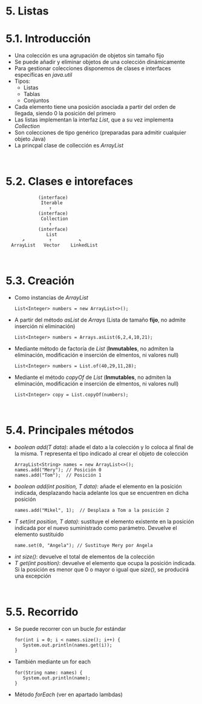 # 5. Listas

# 5.1. Introducción

- Una colección es una agrupación de objetos sin tamaño fijo
- Se puede añadir y eliminar objetos de una colección dinámicamente
- Para gestionar colecciones disponemos de clases e interfaces específicas en _java.util_
- Tipos:
  - Listas
  - Tablas
  - Conjuntos
- Cada elemento tiene una posición asociada a partir del orden de llegada, siendo 0 la posición del primero
- Las listas implementan la interfaz _List_, que a su vez implementa _Collection_
- Son colecciones de tipo genérico (preparadas para admitir cualquier objeto Java)
- La princpal clase de collección es _ArrayList_

<br>

# 5.2. Clases e intorefaces

                (interface)
                 Iterable
                    ↑
                (interface)
                 Collection
                    ↑
                (interface)
                   List
          ↗         ↑          ↖
      ArrayList   Vector    LinkedList

<br>

# 5.3. Creación

- Como instancias de _ArrayList_
  ```
  List<Integer> numbers = new ArrayList<>();
  ```
- A partir del método _asList_ de _Arrays_ (Lista de tamaño **fijo**, no admite inserción ni eliminación)
  ```
  List<Integer> numbers = Arrays.asList(6,2,4,10,21);
  ```
- Mediante método de factoría de _List_ (**Inmutables**, no admiten la eliminación, modificación e inserción de elmentos, ni valores null)
  ```
  List<Integer> numbers = List.of(40,29,11,28);
  ```
- Mediante el método _copyOf_ de _List_ (**Inmutables**, no admiten la eliminación, modificación e inserción de elmentos, ni valores null)
  ```
  List<Integer> copy = List.copyOf(numbers);
  ```

<br>

# 5.4. Principales métodos

- _boolean add(T data)_: añade el dato a la colección y lo coloca al final de la misma. T representa el tipo indicado al crear el objeto de colección
  ```
  ArrayList<String> names = new ArrayList<>();
  names.add("Mery"); // Posición 0
  names.add("Tom");  // Posición 1
  ```
- _boolean add(int position, T data)_: añade el elemento en la posición indicada, desplazando hacia adelante los que se encuentren en dicha posición
  ```
  names.add("Mikel", 1);  // Desplaza a Tom a la posición 2
  ```
- _T set(int position, T data)_: sustituye el elemento existente en la posición indicada por el nuevo suministrado como parámetro. Devuelve el elemento sustituido
  ```
  name.set(0, "Angela"); // Sustituye Mery por Angela
  ```
- _int size()_: devuelve el total de elementos de la colección
- _T get(int position)_: devuelve el elemento que ocupa la posición indicada. Si la posición es menor que 0 o mayor o igual que _size()_, se producirá una excepción

<br>

# 5.5. Recorrido

- Se puede recorrer con un bucle _for_ estándar
  ```
  for(int i = 0; i < names.size(); i++) {
     System.out.println(names.get(i));
  }
  ```
- También mediante un for each
  ```
  for(String name: names) {
     System.out.println(name);
  }
  ```
- Método _forEach_ (ver en apartado lambdas)
